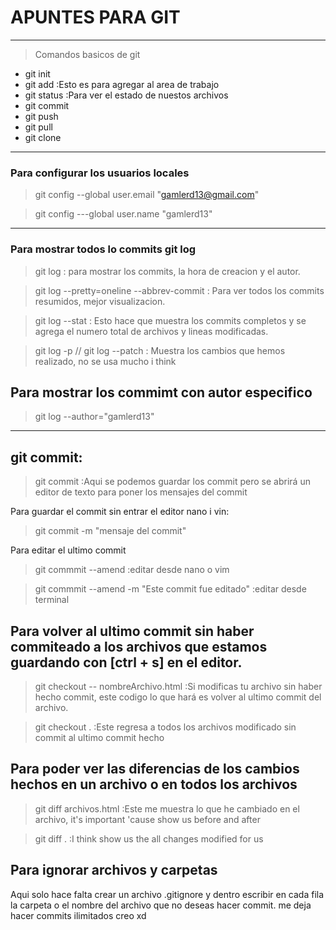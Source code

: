 # APUNTES PARA GIT

---

> Comandos basicos de git

- git init
- git add :Esto es para agregar al area de trabajo
- git status :Para ver el estado de nuestos archivos
- git commit
- git push
- git pull
- git clone

---

### Para configurar los usuarios locales

> git config --global user.email "gamlerd13@gmail.com"

> git config ---global user.name "gamlerd13"

---

### Para mostrar todos lo commits git log

> git log : para mostrar los commits, la hora de creacion y el autor.

> git log --pretty=oneline --abbrev-commit : Para ver todos los commits resumidos, mejor visualizacion.

> git log --stat : Esto hace que muestra los commits completos y se agrega el numero total de archivos y lineas modificadas.

> git log -p // git log --patch : Muestra los cambios que hemos realizado, no se usa mucho i think

## Para mostrar los commimt con autor especifico

> git log --author="gamlerd13"

---

## git commit:

> git commit :Aqui se podemos guardar los commit pero se abrirá un editor de texto para poner los mensajes del commit

Para guardar el commit sin entrar el editor nano i vin:

> git commit -m "mensaje del commit"

Para editar el ultimo commit

> git commmit --amend :editar desde nano o vim

> git commmit --amend -m "Este commit fue editado" :editar desde terminal

## Para volver al ultimo commit sin haber commiteado a los archivos que estamos guardando con [ctrl + s] en el editor.

> git checkout -- nombreArchivo.html :Si modificas tu archivo sin haber hecho commit, este codigo lo que hará es volver al
> ultimo commit del archivo.

> git checkout . :Este regresa a todos los archivos modificado sin commit al ultimo commit hecho

## Para poder ver las diferencias de los cambios hechos en un archivo o en todos los archivos

> git diff archivos.html :Este me muestra lo que he cambiado en el archivo, it's important 'cause show us before and after

> git diff . :I think show us the all changes modified for us

## Para ignorar archivos y carpetas

Aqui solo hace falta crear un archivo .gitignore y dentro escribir en cada fila la carpeta
o el nombre del archivo que no deseas hacer commit. me deja hacer commits ilimitados creo xd
